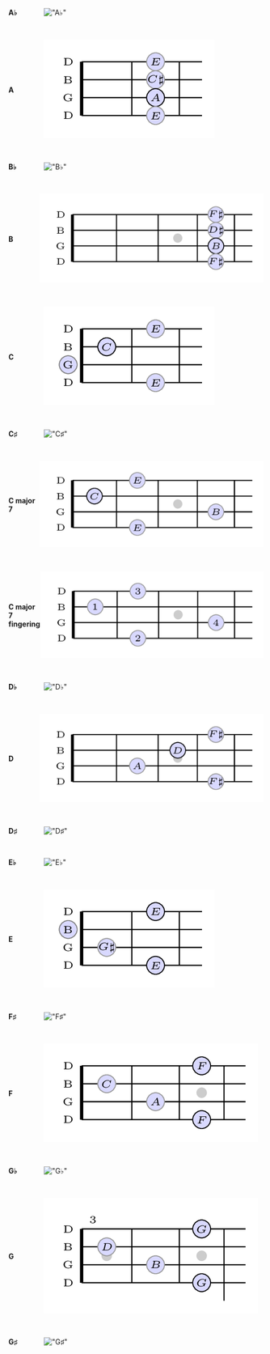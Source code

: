 <div style="display: flex; align-items: center">
  <div style="width: 5em;">
  <b>A♭</b>
  </div>
  <div>

!["A♭"](A♭.png)

  </div>
</div>
<br>
<div style="display: flex; align-items: center">
  <div style="width: 5em;">
  <b>A</b>
  </div>
  <div>

!["A"](A.png)

  </div>
</div>
<br>
<div style="display: flex; align-items: center">
  <div style="width: 5em;">
  <b>B♭</b>
  </div>
  <div>

!["B♭"](B♭.png)

  </div>
</div>
<br>
<div style="display: flex; align-items: center">
  <div style="width: 5em;">
  <b>B</b>
  </div>
  <div>

!["B"](B.png)

  </div>
</div>
<br>
<div style="display: flex; align-items: center">
  <div style="width: 5em;">
  <b>C</b>
  </div>
  <div>

!["C"](C.png)

  </div>
</div>
<br>
<div style="display: flex; align-items: center">
  <div style="width: 5em;">
  <b>C♯</b>
  </div>
  <div>

!["C♯"](C♯.png)

  </div>
</div>
<br>
<div style="display: flex; align-items: center">
  <div style="width: 5em;">
  <b>C major 7</b>
  </div>
  <div>

!["C major 7"](C_major_7.png)

  </div>
</div>
<br>
<div style="display: flex; align-items: center">
  <div style="width: 5em;">
  <b>C major 7 fingering</b>
  </div>
  <div>

!["C major 7 fingering"](C_major_7_fingering.png)

  </div>
</div>
<br>
<div style="display: flex; align-items: center">
  <div style="width: 5em;">
  <b>D♭</b>
  </div>
  <div>

!["D♭"](D♭.png)

  </div>
</div>
<br>
<div style="display: flex; align-items: center">
  <div style="width: 5em;">
  <b>D</b>
  </div>
  <div>

!["D"](D.png)

  </div>
</div>
<br>
<div style="display: flex; align-items: center">
  <div style="width: 5em;">
  <b>D♯</b>
  </div>
  <div>

!["D♯"](D♯.png)

  </div>
</div>
<br>
<div style="display: flex; align-items: center">
  <div style="width: 5em;">
  <b>E♭</b>
  </div>
  <div>

!["E♭"](E♭.png)

  </div>
</div>
<br>
<div style="display: flex; align-items: center">
  <div style="width: 5em;">
  <b>E</b>
  </div>
  <div>

!["E"](E.png)

  </div>
</div>
<br>
<div style="display: flex; align-items: center">
  <div style="width: 5em;">
  <b>F♯</b>
  </div>
  <div>

!["F♯"](F♯.png)

  </div>
</div>
<br>
<div style="display: flex; align-items: center">
  <div style="width: 5em;">
  <b>F</b>
  </div>
  <div>

!["F"](F.png)

  </div>
</div>
<br>
<div style="display: flex; align-items: center">
  <div style="width: 5em;">
  <b>G♭</b>
  </div>
  <div>

!["G♭"](G♭.png)

  </div>
</div>
<br>
<div style="display: flex; align-items: center">
  <div style="width: 5em;">
  <b>G</b>
  </div>
  <div>

!["G"](G.png)

  </div>
</div>
<br>
<div style="display: flex; align-items: center">
  <div style="width: 5em;">
  <b>G♯</b>
  </div>
  <div>

!["G♯"](G♯.png)

  </div>
</div>
<br>
